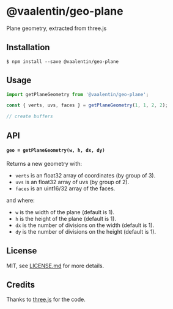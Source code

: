 # @vaalentin/geo-plane

Plane geometry, extracted from three.js

## Installation

```
$ npm install --save @vaalentin/geo-plane
```

## Usage

```js
import getPlaneGeometry from '@vaalentin/geo-plane';

const { verts, uvs, faces } = getPlaneGeometry(1, 1, 2, 2);

// create buffers
```

## API

#### `geo = getPlaneGeometry(w, h, dx, dy)`

Returns a new geometry with:
- `verts` is an float32 array of coordinates (by group of 3).
- `uvs` is an float32 array of uvs (by group of 2).
- `faces` is an uint16/32 array of the faces.

and where:
- `w` is the width of the plane (default is 1).
- `h` is the height of the plane (default is 1).
- `dx` is the number of divisions on the width (default is 1).
- `dy` is the number of divisions on the height (default is 1).

## License

MIT, see [LICENSE.md](https://github.com/vaalentin/geo-plane/blob/master/LICENSE.md) for more details.

## Credits

Thanks to [three.js](http://threejs.org/) for the code.
